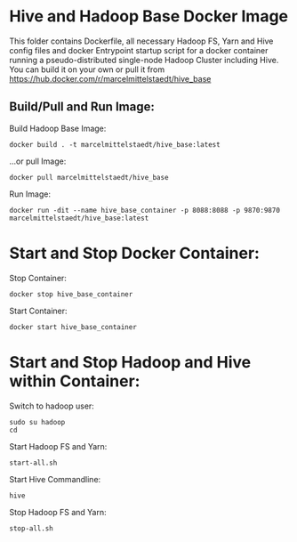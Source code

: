 # Hive and Hadoop Base Docker Image
This folder contains Dockerfile, all necessary Hadoop FS, Yarn and Hive config files and docker Entrypoint startup script for a docker container running a pseudo-distributed single-node Hadoop Cluster including Hive. You can build it on your own or pull it from https://hub.docker.com/r/marcelmittelstaedt/hive_base

## Build/Pull and Run Image:

Build Hadoop Base Image:
```
docker build . -t marcelmittelstaedt/hive_base:latest
```

...or pull Image:
```
docker pull marcelmittelstaedt/hive_base
```

Run Image:
```
docker run -dit --name hive_base_container -p 8088:8088 -p 9870:9870 marcelmittelstaedt/hive_base:latest
```

# Start and Stop Docker Container:
Stop Container:
```
docker stop hive_base_container
```

Start Container:
```
docker start hive_base_container
```

# Start and Stop Hadoop and Hive within Container:
Switch to hadoop user:
```
sudo su hadoop
cd
```

Start Hadoop FS and Yarn:
```
start-all.sh
```

Start Hive Commandline:
```
hive
```

Stop Hadoop FS and Yarn:
```
stop-all.sh
```

